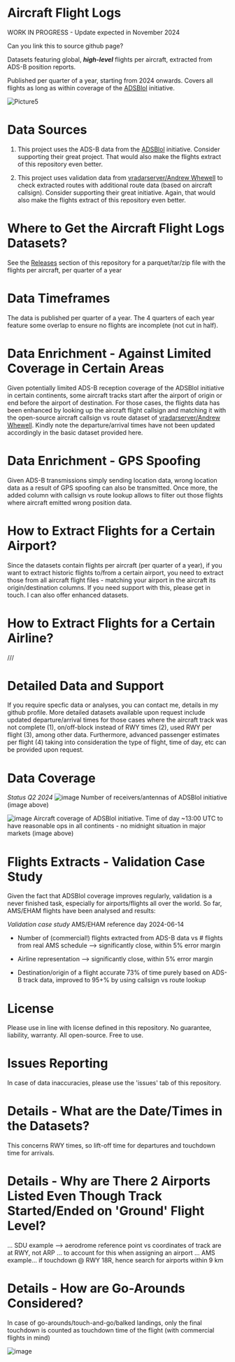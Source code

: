 # Aircraft Flight Logs

WORK IN PROGRESS - Update expected in November 2024

Can you link this to source github page?


Datasets featuring global, **_high-level_** flights per aircraft, extracted from ADS-B position reports.

Published per quarter of a year, starting from 2024 onwards. Covers all flights as long as within coverage of the [ADSBlol](https://github.com/adsblol) initiative.

![Picture5](https://github.com/user-attachments/assets/bdabfdb8-af16-42a1-8263-1db46fa8f8b7)


# Data Sources
1) This project uses the ADS-B data from the [ADSBlol](https://github.com/adsblol) initiative. Consider supporting their great project. That would also make the flights extract of this repository even better.

2) This project uses validation data from [vradarserver/Andrew Whewell](https://github.com/vradarserver/standing-data/tree/main/routes/schema-01) to check extracted routes with additional route data (based on aircraft callsign). Consider supporting their great initiative. Again, that would also make the flights extract of this repository even better.


# Where to Get the Aircraft Flight Logs Datasets?
See the [Releases](https://github.com/MrAirspace/aircraft-flight-logs/releases) section of this repository for a parquet/tar/zip file with the flights per aircraft, per quarter of a year


# Data Timeframes
The data is published per quarter of a year. The 4 quarters of each year feature some overlap to ensure no flights are incomplete (not cut in half).


# Data Enrichment - Against Limited Coverage in Certain Areas
Given potentially limited ADS-B reception coverage of the ADSBlol initiative in certain continents, some aircraft tracks start after the airport of origin or end before the airport of destination. For those cases, the flights data has been enhanced by looking up the aircraft flight callsign and matching it with the open-source aircraft callsign vs route dataset of [vradarserver/Andrew Whewell](https://github.com/vradarserver/standing-data/tree/main/routes/schema-01). Kindly note the departure/arrival times have not been updated accordingly in the basic dataset provided here.


# Data Enrichment - GPS Spoofing
Given ADS-B transmissions simply sending location data, wrong location data as a result of GPS spoofing can also be transmitted. Once more, the added column with callsign vs route lookup allows to filter out those flights where aircraft emitted wrong position data.


# How to Extract Flights for a Certain Airport?
Since the datasets contain flights per aircraft (per quarter of a year), if you want to extract historic flights to/from a certain airport, you need to extract those from all aircraft flight files - matching your airport in the aircraft its origin/destination columns. If you need support with this, please get in touch. I can also offer enhanced datasets.


# How to Extract Flights for a Certain Airline?
///


# Detailed Data and Support
If you require specfic data or analyses, you can contact me, details in my github profile. More detailed datasets available upon request include updated departure/arrival times for those cases where the aircraft track was not complete (1), on/off-block instead of RWY times (2), used RWY per flight (3), among other data. Furthermore, advanced passenger estimates per flight (4) taking into consideration the type of flight, time of day, etc can be provided upon request.


# Data Coverage
_Status Q2 2024_
![image](https://github.com/user-attachments/assets/92117619-ecc2-48f3-bc73-07407cca4445)
Number of receivers/antennas of ADSBlol initiative (image above)

![image](https://github.com/user-attachments/assets/b96a126c-00aa-4076-9882-f5a84669eb13)
Aircraft coverage of ADSBlol initiative. Time of day ~13:00 UTC to have reasonable ops in all continents - no midnight situation in major markets (image above)


# Flights Extracts - Validation Case Study
Given the fact that ADSBlol coverage improves regularly, validation is a never finished task, especially for airports/flights all over the world.
So far, AMS/EHAM flights have been analysed and results:

_Validation case study_
AMS/EHAM reference day 2024-06-14

- Number of (commercial!) flights extracted from ADS-B data vs # flights from real AMS schedule --> significantly close, within 5% error margin

- Airline representation --> significantly close, within 5% error margin

- Destination/origin of a flight accurate 73% of time purely based on ADS-B track data, improved to 95+% by using callsign vs route lookup


# License
Please use in line with license defined in this repository. No guarantee, liability, warranty. All open-source. Free to use.


# Issues Reporting
In case of data inaccuracies, please use the 'issues' tab of this repository.


# Details - What are the Date/Times in the Datasets?
This concerns RWY times, so lift-off time for departures and touchdown time for arrivals.


# Details - Why are There 2 Airports Listed Even Though Track Started/Ended on 'Ground' Flight Level?
... SDU example --> aerodrome reference point vs coordinates of track are at RWY, not ARP ... to account for this when assigning an airport ...
AMS example... if touchdown @ RWY 18R, hence search for airports within 9 km


# Details - How are Go-Arounds Considered?
In case of go-arounds/touch-and-go/balked landings, only the final touchdown is counted as touchdown time of the flight (with commercial flights in mind)

![image](https://github.com/user-attachments/assets/96de9c02-a204-4d1e-8198-3cb0069e93e2)
